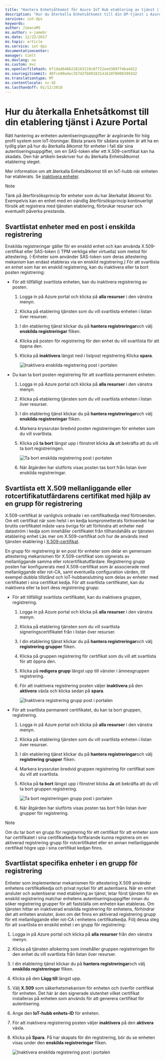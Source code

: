 ```yaml
---
title: "Hantera Enhetsåtkomst för Azure IoT Hub etablering av tjänst | Microsoft Docs"
description: "Hur du återkalla Enhetsåtkomst till din DP-tjänst i Azure Portal"
services: iot-dps
keywords: 
author: JimacoMS
ms.author: v-jamebr
ms.date: 12/22/2017
ms.topic: article
ms.service: iot-dps
documentationcenter: 
manager: timlt
ms.devlang: na
ms.custom: mvc
ms.openlocfilehash: 6f1dad648b228163219c8f722eed3897f4ba4d22
ms.sourcegitcommit: 48fce90a4ec357d2fb89183141610789003993d2
ms.translationtype: MT
ms.contentlocale: sv-SE
ms.lasthandoff: 01/12/2018
---
```

# <a name="how-to-revoke-device-access-to-your-provisioning-service-in-the-azure-portal"></a>Hur du återkalla Enhetsåtkomst till din etablering tjänst i Azure Portal

Rätt hantering av enheten autentiseringsuppgifter är avgörande för hög profil system som IoT-lösningar. Bästa praxis för sådana system är att ha en tydlig plan på hur du återkalla åtkomst för enheter i fall där sina autentiseringsuppgifter, om en SAS-token eller ett X.509-certifikat kan ha skadats. Den här artikeln beskriver hur du återkalla Enhetsåtkomst etablering steget.

Mer information om att återkalla Enhetsåtkomst till en IoT-hubb när enheten har etablerats. Se [inaktivera enheter](https://docs.microsoft.com/azure/iot-hub/iot-hub-devguide-identity-registry#disable-devices).

> [!NOTE] 
> Tänk på återförsöksprincip för enheter som du har återkallat åtkomst för. Exempelvis kan en enhet med en oändlig återförsöksprincip kontinuerligt försök att registrera med tjänsten etablering, förbrukar resurser och eventuellt påverka prestanda.

## <a name="blacklist-devices-with-an-individual-enrollment-entry"></a>Svartlistat enheter med en post i enskilda registrering

Enskilda registreringar gäller för en enskild enhet och kan använda X.509-certifikat eller SAS-token (i TPM verkliga eller virtuella) som metod för attestering. (-Enheter som använder SAS-token som deras attestering mekanism kan endast etableras via en enskild registrering.) För att svartlista en enhet som har en enskild registrering, kan du inaktivera eller ta bort posten registrering: 

- För att tillfälligt svartlista enheten, kan du inaktivera registrering av posten. 

    1. Logga in på Azure portal och klicka på **alla resurser** i den vänstra menyn.
    2. Klicka på etablering tjänsten som du vill svartlista enheten i listan över resurser.
    3. I din etablering tjänst klickar du på **hantera registreringar**och välj **enskilda registreringar** fliken.
    4. Klicka på posten för registrering för den enhet du vill svartlista för att öppna den. 
    5. Klicka på **inaktivera** längst ned i listpost registrering Klicka **spara**.  

        ![Inaktivera enskilda registrering post i portalen](./media/how-to-revoke-device-access-portal/disable-individual-enrollment.png)
    
- Du kan ta bort posten registrering för att svartlista permanent enheten.

    1. Logga in på Azure portal och klicka på **alla resurser** i den vänstra menyn.
    2. Klicka på etablering tjänsten som du vill svartlista enheten i listan över resurser.
    3. I din etablering tjänst klickar du på **hantera registreringar**och välj **enskilda registreringar** fliken.
    4. Markera kryssrutan bredvid posten registreringen för enheten som du vill svartlista. 
    5. Klicka på **ta bort** längst upp i fönstret klicka **Ja** att bekräfta att du vill ta bort registreringen. 

        ![Ta bort enskilda registrering post i portalen](./media/how-to-revoke-device-access-portal/delete-individual-enrollment.png)
    
    6. När åtgärden har slutförts visas posten tas bort från listan över enskilda registreringar.  

## <a name="blacklist-an-x509-intermediate-or-root-ca-certificate-using-an-enrollment-group"></a>Svartlista ett X.509 mellanliggande eller rotcertifikatutfärdarens certifikat med hjälp av en grupp för registrering

X.509-certifikat är vanligtvis ordnade i en certifikatkedja med förtroenden. Om ett certifikat när som helst i en kedja komprometterats förtroendet har brutits certifikatet måste vara övriga för att förhindra att enheter ned dataström i kedja som innehåller certifikatet från tillhandahålls av tjänsten etablering enhet Läs mer om X.509-certifikat och hur de används med tjänsten etablering i [X.509-certifikat](./concepts-security.md#x509-certificates). 

En grupp för registrering är en post för enheter som delar en gemensam attestering mekanismen för X.509-certifikat som signerats av mellanliggande samma eller rotcertifikatutfärdare. Registrering grupp posten har konfigurerats med X.509-certifikat som är associerade med mellanliggande eller rot-CA, samt eventuella configuration värden, till exempel dubbla tillstånd och IoT-hubbanslutning som delas av enheter med certifikatet i sina certifikat kedja. För att svartlista certifikatet, kan du inaktivera eller ta bort dess registrering grupp:

- För att tillfälligt svartlista certifikatet, kan du inaktivera gruppen, registrering. 

    1. Logga in på Azure portal och klicka på **alla resurser** i den vänstra menyn.
    2. Klicka på etablering tjänsten som du vill svartlista signeringscertifikatet från i listan över resurser.
    3. I din etablering tjänst klickar du på **hantera registreringar**och välj **registrering grupper** fliken.
    4. Klicka på gruppen registrering för certifikat som du vill att svartlista för att öppna den.
    5. Klicka på **redigera grupp** längst upp till vänster i ämnesgruppen registrering.
    6. För att inaktivera registrering posten väljer **inaktivera** på den **aktivera** växla och klicka sedan på **spara**.  

        ![Inaktivera registrering grupp post i portalen](./media/how-to-revoke-device-access-portal/disable-enrollment-group.png)

    
- För att svartlista permanent certifikatet, du kan ta bort gruppen, registrering.

    1. Logga in på Azure portal och klicka på **alla resurser** i den vänstra menyn.
    2. Klicka på etablering tjänsten som du vill svartlista enheten i listan över resurser.
    3. I din etablering tjänst klickar du på **hantera registreringar**och välj **registrering grupper** fliken.
    4. Markera kryssrutan bredvid gruppen registrering för certifikat som du vill att svartlista. 
    5. Klicka på **ta bort** längst upp i fönstret klicka **Ja** att bekräfta att du vill ta bort gruppen registrering. 

        ![Ta bort registreringen grupp post i portalen](./media/how-to-revoke-device-access-portal/delete-enrollment-group.png)

    6. När åtgärden har slutförts visas posten tas bort från listan över grupper för registrering.  

> [!NOTE]
> Om du tar bort en grupp för registrering för ett certifikat för att enheter som har certifikatet i sina certifikatkedja fortfarande kunna registrera om en aktiverad registrering grupp för rotcertifikatet eller en annan mellanliggande certifikat högre upp i sina certifikat kedjan finns.

## <a name="blacklist-specific-devices-in-an-enrollment-group"></a>Svartlistat specifika enheter i en grupp för registrering

Enheter som implementerar mekanismen för attestering X.509 använder enhetens certifikatkedja och privat nyckel för att autentisera. När en enhet ansluter och autentiserar med etablering av tjänst, letar först tjänsten för en enskild registrering matchar enhetens autentiseringsuppgifter innan du söker registrering grupper för att fastställa om enheten kan etableras. Om tjänsten hittar en inaktiverad enskilda registrering för enhetens, förhindrar det att enheten ansluter, även om det finns en aktiverad registrering grupp för ett mellanliggande eller rot-CA i enhetens certifikatkedja. Följ dessa steg för att svartlista en enskild enhet i en grupp för registrering:

1. Logga in på Azure portal och klicka på **alla resurser** från den vänstra menyn.
2. Klicka på tjänsten allokering som innehåller gruppen registreringen för den enhet du vill svartlista från listan över resurser.
3. I din etablering tjänst klickar du på **hantera registreringar**och välj **enskilda registreringar** fliken.
4. Klicka på den **Lägg till** längst upp. 
5. Välj **X.509** som säkerhetsmekanism för enheten och överför certifikat för enheten. Det här är den signerade slutenhet vilket certifikat installeras på enheten som används för att generera certifikat för autentisering.
6. Ange den **IoT-hubb enhets-ID** för enheten. 
7. För att inaktivera registrering posten väljer **inaktivera** på den **aktivera** växla. 
8. Klicka på **Spara**. På har skapats för din registrering, bör du se enheten visas under den **enskilda registreringar** fliken. 

    ![Inaktivera enskilda registrering post i portalen](./media/how-to-revoke-device-access-portal/disable-individual-enrollment.png)




